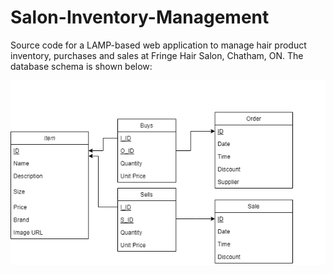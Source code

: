 # Salon-Inventory-Management
Source code for a LAMP-based web application to manage hair product inventory, purchases and sales at Fringe Hair Salon, Chatham, ON. The database schema is shown below:

<img src='./resources/images/inventory-schema.png' />
